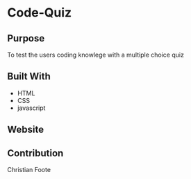 # Code-Quiz

## Purpose
To test the users coding knowlege with a multiple choice quiz

## Built With
* HTML
* CSS
* javascript

## Website





## Contribution
Christian Foote

